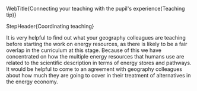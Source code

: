 WebTitle{Connecting your teaching with the pupil&apos;s experience(Teaching tip)}

StepHeader{Coordinating teaching}

It is very helpful to find out what your geography colleagues are teaching before starting the work on energy resources, as there is likely to be a fair overlap in the curriculum at this stage. Because of this we have concentrated on how the multiple energy resources that humans use are related to the scientific description in terms of energy stores and pathways. It would be helpful to come to an agreement with geography colleagues about how much they are going to cover in their treatment of alternatives in the energy economy.

